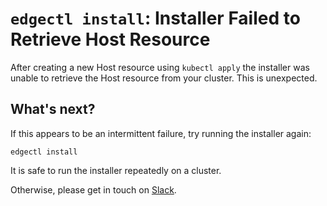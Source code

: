 # `edgectl install`: Installer Failed to Retrieve Host Resource

After creating a new Host resource using `kubectl apply` the installer was unable to retrieve the Host resource from your cluster. This is unexpected.

## What's next?

If this appears to be an intermittent failure, try running the installer again:

```shell
edgectl install
```

It is safe to run the installer repeatedly on a cluster.

Otherwise, please get in touch on [Slack](http://d6e.co/slack).
